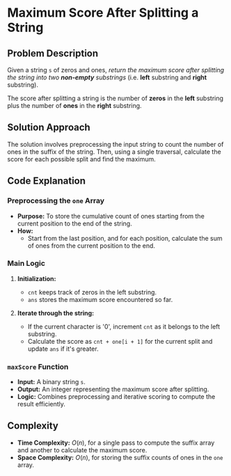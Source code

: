 # Maximum Score After Splitting a String

## Problem Description

Given a string `s` of zeros and ones, *return the maximum score after splitting the string into two **non-empty** substrings* (i.e. **left** substring and **right** substring).

The score after splitting a string is the number of **zeros** in the **left** substring plus the number of **ones** in the **right** substring.

## Solution Approach

The solution involves preprocessing the input string to count the number of ones in the suffix of the string. Then, using a single traversal, calculate the score for each possible split and find the maximum.

## Code Explanation

### Preprocessing the `one` Array

- **Purpose:** To store the cumulative count of ones starting from the current position to the end of the string.
- **How:**  
  - Start from the last position, and for each position, calculate the sum of ones from the current position to the end.

### Main Logic

1. **Initialization:**
   - `cnt` keeps track of zeros in the left substring.
   - `ans` stores the maximum score encountered so far.

2. **Iterate through the string:**  
   - If the current character is '0', increment `cnt` as it belongs to the left substring.
   - Calculate the score as `cnt + one[i + 1]` for the current split and update `ans` if it's greater.

### `maxScore` Function

- **Input:** A binary string `s`.
- **Output:** An integer representing the maximum score after splitting.
- **Logic:** Combines preprocessing and iterative scoring to compute the result efficiently.

## Complexity

- **Time Complexity:** $O(n)$, for a single pass to compute the suffix array and another to calculate the maximum score.  
- **Space Complexity:** $O(n)$, for storing the suffix counts of ones in the `one` array.
